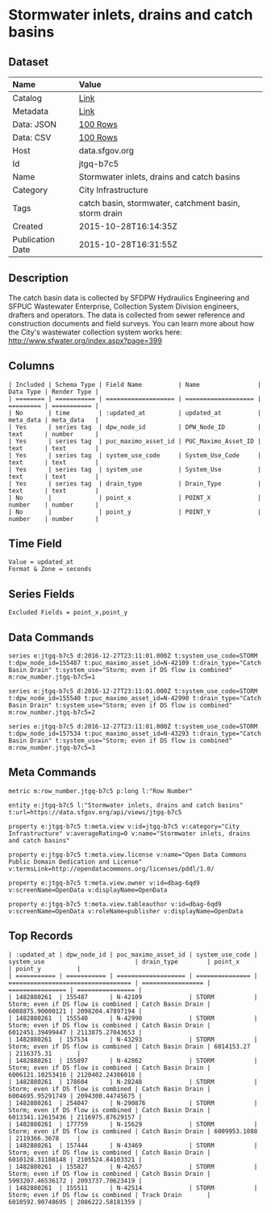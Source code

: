 # Stormwater inlets, drains and catch basins

## Dataset

| Name | Value |
| :--- | :---- |
| Catalog | [Link](https://catalog.data.gov/dataset/stormwater-inlets-drains-and-catch-basins) |
| Metadata | [Link](https://data.sfgov.org/api/views/jtgq-b7c5) |
| Data: JSON | [100 Rows](https://data.sfgov.org/api/views/jtgq-b7c5/rows.json?max_rows=100) |
| Data: CSV | [100 Rows](https://data.sfgov.org/api/views/jtgq-b7c5/rows.csv?max_rows=100) |
| Host | data.sfgov.org |
| Id | jtgq-b7c5 |
| Name | Stormwater inlets, drains and catch basins |
| Category | City Infrastructure |
| Tags | catch basin, stormwater, catchment basin, storm drain |
| Created | 2015-10-28T16:14:35Z |
| Publication Date | 2015-10-28T16:31:55Z |

## Description

The catch basin data is collected by SFDPW Hydraulics Engineering and SFPUC Wastewater Enterprise, Collection System Division engineers, drafters and operators.  The data is collected from sewer reference and construction documents and field surveys. You can learn more about how the City's wastewater collection system works here: http://www.sfwater.org/index.aspx?page=399

## Columns

```ls
| Included | Schema Type | Field Name          | Name                | Data Type | Render Type |
| ======== | =========== | =================== | =================== | ========= | =========== |
| No       | time        | :updated_at         | updated_at          | meta_data | meta_data   |
| Yes      | series tag  | dpw_node_id         | DPW_Node_ID         | text      | number      |
| Yes      | series tag  | puc_maximo_asset_id | PUC_Maximo_Asset_ID | text      | text        |
| Yes      | series tag  | system_use_code     | System_Use_Code     | text      | text        |
| Yes      | series tag  | system_use          | System_Use          | text      | text        |
| Yes      | series tag  | drain_type          | Drain_Type          | text      | text        |
| No       |             | point_x             | POINT_X             | number    | number      |
| No       |             | point_y             | POINT_Y             | number    | number      |
```

## Time Field

```ls
Value = updated_at
Format & Zone = seconds
```

## Series Fields

```ls
Excluded Fields = point_x,point_y
```

## Data Commands

```ls
series e:jtgq-b7c5 d:2016-12-27T23:11:01.000Z t:system_use_code=STORM t:dpw_node_id=155487 t:puc_maximo_asset_id=N-42109 t:drain_type="Catch Basin Drain" t:system_use="Storm; even if DS flow is combined" m:row_number.jtgq-b7c5=1

series e:jtgq-b7c5 d:2016-12-27T23:11:01.000Z t:system_use_code=STORM t:dpw_node_id=155540 t:puc_maximo_asset_id=N-42990 t:drain_type="Catch Basin Drain" t:system_use="Storm; even if DS flow is combined" m:row_number.jtgq-b7c5=2

series e:jtgq-b7c5 d:2016-12-27T23:11:01.000Z t:system_use_code=STORM t:dpw_node_id=157534 t:puc_maximo_asset_id=N-43293 t:drain_type="Catch Basin Drain" t:system_use="Storm; even if DS flow is combined" m:row_number.jtgq-b7c5=3
```

## Meta Commands

```ls
metric m:row_number.jtgq-b7c5 p:long l:"Row Number"

entity e:jtgq-b7c5 l:"Stormwater inlets, drains and catch basins" t:url=https://data.sfgov.org/api/views/jtgq-b7c5

property e:jtgq-b7c5 t:meta.view v:id=jtgq-b7c5 v:category="City Infrastructure" v:averageRating=0 v:name="Stormwater inlets, drains and catch basins"

property e:jtgq-b7c5 t:meta.view.license v:name="Open Data Commons Public Domain Dedication and License" v:termsLink=http://opendatacommons.org/licenses/pddl/1.0/

property e:jtgq-b7c5 t:meta.view.owner v:id=dbag-6qd9 v:screenName=OpenData v:displayName=OpenData

property e:jtgq-b7c5 t:meta.view.tableauthor v:id=dbag-6qd9 v:screenName=OpenData v:roleName=publisher v:displayName=OpenData
```

## Top Records

```ls
| :updated_at | dpw_node_id | puc_maximo_asset_id | system_use_code | system_use                         | drain_type        | point_x          | point_y          | 
| =========== | =========== | =================== | =============== | ================================== | ================= | ================ | ================ | 
| 1482880261  | 155487      | N-42109             | STORM           | Storm; even if DS flow is combined | Catch Basin Drain | 6008875.90000121 | 2098204.47897194 | 
| 1482880261  | 155540      | N-42990             | STORM           | Storm; even if DS flow is combined | Catch Basin Drain | 6012451.39499447 | 2113875.27043653 | 
| 1482880261  | 157534      | N-43293             | STORM           | Storm; even if DS flow is combined | Catch Basin Drain | 6014153.27       | 2116375.31       | 
| 1482880261  | 155897      | N-42862             | STORM           | Storm; even if DS flow is combined | Catch Basin Drain | 6006121.10253416 | 2120402.24386018 | 
| 1482880261  | 178604      | N-28248             | STORM           | Storm; even if DS flow is combined | Catch Basin Drain | 6004695.95291749 | 2094300.44745675 | 
| 1482880261  | 254047      | N-290876            | STORM           | Storm; even if DS flow is combined | Catch Basin Drain | 6013341.12615436 | 2116975.87629157 | 
| 1482880261  | 177759      | N-15629             | STORM           | Storm; even if DS flow is combined | Catch Basin Drain | 6009953.1088     | 2119366.3678     | 
| 1482880261  | 157444      | N-43469             | STORM           | Storm; even if DS flow is combined | Catch Basin Drain | 6010128.31108148 | 2105524.84103321 | 
| 1482880261  | 155827      | N-42657             | STORM           | Storm; even if DS flow is combined | Catch Basin Drain | 5993207.46536172 | 2093737.70623419 | 
| 1482880261  | 155511      | N-42514             | STORM           | Storm; even if DS flow is combined | Track Drain       | 6010592.90748695 | 2086222.58181359 | 
```